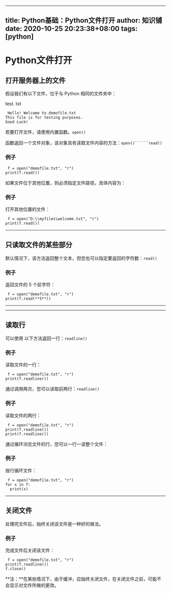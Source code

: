 
---
title: Python基础：Python文件打开
author: 知识铺
date: 2020-10-25 20:23:38+08:00
tags: [python]
---
# Python文件打开

## 打开服务器上的文件

假设我们有以下文件，位于与 Python 相同的文件夹中：

test. txt
```
 Hello! Welcome to demofile.txt
This file is for testing purposes.
Good Luck!
```
<font _mstmutation="1" _msthash="95628" _msttexthash="74986028">若要打开文件，请使用内置函数。</font>```open()```

<font _mstmutation="1" _msthash="103532" _msttexthash="197682147">函数返回一个文件对象，该对象具有读取文件内容的方法：</font>```open()``````read()```

### 例子
```
 f = open("demofile.txt", "r")
print(f.read())

```

如果文件位于其他位置，则必须指定文件路径，具体内容为：

### 例子

打开其他位置的文件：
```
 f = open("D:\\myfiles\welcome.txt", "r")
print(f.read())

```

* * *

## 只读取文件的某些部分

<font _mstmutation="1" _msthash="104897" _msttexthash="270345114">默认情况下，该方法返回整个文本，但您也可以指定要返回的字符数：</font>```read()```

### 例子

返回文件的 5 个前字符：
```
 f = open("demofile.txt", "r")
print(f.read(**5**))

```

* * *

* * *

## 读取行

<font _mstmutation="1" _msthash="104689" _msttexthash="66326000">可以使用 以下方法返回一行：</font>```readline()```

### 例子

读取文件的一行：
```
 f = open("demofile.txt", "r")
print(f.readline())

```

<font _mstmutation="1" _msthash="105079" _msttexthash="97894836">通过调用两次，您可以读取前两行：</font>```readline()```

### 例子

读取文件的两行：
```
 f = open("demofile.txt", "r")
print(f.readline())
print(f.readline())

```

通过循环浏览文件的行，您可以一行一读整个文件：

### 例子

按行循环文件：
```
 f = open("demofile.txt", "r")
for x in f:
  print(x)

```

* * *

## 关闭文件

处理完文件后，始终关闭该文件是一种好的做法。

### 例子

完成文件后关闭该文件：
```
 f = open("demofile.txt", "r")
print(f.readline())
f.close()

```

**注：**在某些情况下，由于缓冲，应始终关闭文件，在关闭文件之前，可能不会显示对文件所做的更改。


